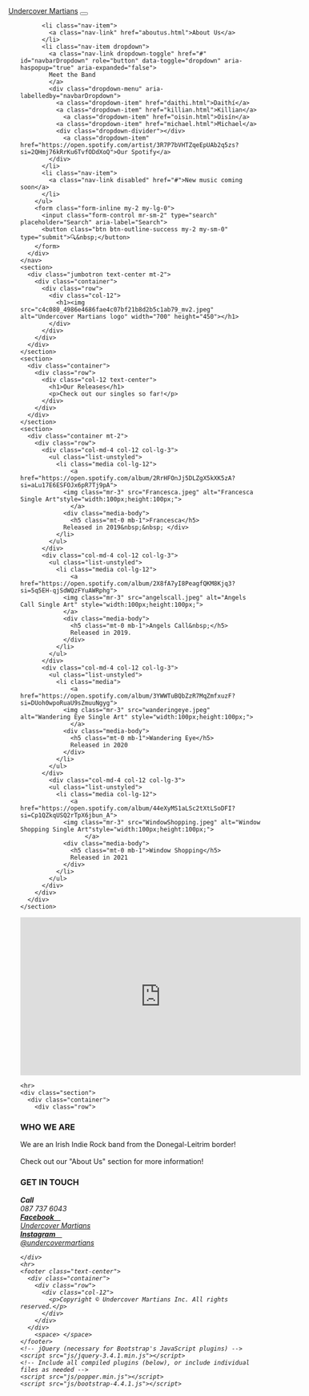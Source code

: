 <!DOCTYPE html>
<html lang="en">
  <head>
    <meta charset="UTF-8">
    <meta http-equiv="X-UA-Compatible" content="IE=edge">
    <meta name="viewport" content="width=device-width, initial-scale=1">
    <title>Undercover Martians</title>
    <!-- Bootstrap -->
    <link href="css/bootstrap-4.4.1.css" rel="stylesheet">
  </head>
  <body>
    <nav class="navbar navbar-expand-lg navbar-dark bg-dark">
      <a class="navbar-brand" href="Homepage.html">Undercover Martians</a>
      <button class="navbar-toggler" type="button" data-toggle="collapse" data-target="#navbarSupportedContent" aria-controls="navbarSupportedContent" aria-expanded="false" aria-label="Toggle navigation">
      <span class="navbar-toggler-icon"></span>
      </button>
      <div class="collapse navbar-collapse" id="navbarSupportedContent">
        <ul class="navbar-nav mr-auto">
       
          <li class="nav-item">
            <a class="nav-link" href="aboutus.html">About Us</a>
          </li>
          <li class="nav-item dropdown">
            <a class="nav-link dropdown-toggle" href="#" id="navbarDropdown" role="button" data-toggle="dropdown" aria-haspopup="true" aria-expanded="false">
            Meet the Band
            </a>
            <div class="dropdown-menu" aria-labelledby="navbarDropdown">
              <a class="dropdown-item" href="daithi.html">Daithí</a>
              <a class="dropdown-item" href="killian.html">Killian</a>
				<a class="dropdown-item" href="oisin.html">Oisín</a>
              <a class="dropdown-item" href="michael.html">Michael</a>
              <div class="dropdown-divider"></div>
                <a class="dropdown-item" href="https://open.spotify.com/artist/3R7P7bVHTZqeEpUAb2q5zs?si=2QHmj76kRrKu6TvfODdXoQ">Our Spotify</a>
            </div>
          </li>
          <li class="nav-item">
            <a class="nav-link disabled" href="#">New music coming soon</a>
          </li>
        </ul>
        <form class="form-inline my-2 my-lg-0">
          <input class="form-control mr-sm-2" type="search" placeholder="Search" aria-label="Search">
          <button class="btn btn-outline-success my-2 my-sm-0" type="submit">🔍&nbsp;</button>
        </form>
      </div>
    </nav>
    <section>
      <div class="jumbotron text-center mt-2">
        <div class="container">
          <div class="row">
            <div class="col-12">
              <h1><img src="c4c080_4986e4686fae4c07bf21b8d2b5c1ab79_mv2.jpeg" alt="Undercover Martians logo" width="700" height="450"></h1>
            </div>
          </div>
        </div>
      </div>
    </section>
    <section>
      <div class="container">
        <div class="row">
          <div class="col-12 text-center">
            <h1>Our Releases</h1>
            <p>Check out our singles so far!</p>
          </div>
        </div>
      </div>
    </section>
    <section>
      <div class="container mt-2">
        <div class="row">
          <div class="col-md-4 col-12 col-lg-3">
            <ul class="list-unstyled">
              <li class="media col-lg-12">
				  <a href="https://open.spotify.com/album/2RrHFOnJj5DLZgX5kXK5zA?si=aLu17E6ESFOJx6pR7Tj9pA">
                <img class="mr-3" src="Francesca.jpeg" alt="Francesca Single Art"style="width:100px;height:100px;">
				  </a>
                <div class="media-body">
                  <h5 class="mt-0 mb-1">Francesca</h5>
                Released in 2019&nbsp;&nbsp; </div>
              </li>
            </ul>
          </div>
          <div class="col-md-4 col-12 col-lg-3">
            <ul class="list-unstyled">
              <li class="media col-lg-12">
				  <a href="https://open.spotify.com/album/2X8fA7yI8PeagfQKM8Kjq3?si=5q5EH-qjSdWQzFYuAWRphg">
                <img class="mr-3" src="angelscall.jpeg" alt="Angels Call Single Art" style="width:100px;height:100px;">
				</a>
                <div class="media-body">
                  <h5 class="mt-0 mb-1">Angels Call&nbsp;</h5>
                  Released in 2019.
                </div>
              </li>
            </ul>
          </div>
          <div class="col-md-4 col-12 col-lg-3">
            <ul class="list-unstyled">
              <li class="media">
				  <a href="https://open.spotify.com/album/3YWWTuBQbZzR7MqZmfxuzF?si=DUoh0wpoRuaU9sZmuuNgyg">
                <img class="mr-3" src="wanderingeye.jpeg" alt="Wandering Eye Single Art" style="width:100px;height:100px;">
				  </a>
                <div class="media-body">
                  <h5 class="mt-0 mb-1">Wandering Eye</h5>
                  Released in 2020
                </div>
              </li>
            </ul>
          </div>
			<div class="col-md-4 col-12 col-lg-3">
            <ul class="list-unstyled">
              <li class="media col-lg-12">
				  <a href="https://open.spotify.com/album/44eXyMS1aLSc2tXtLSoDFI?si=Cp1QZkqUSQ2rTpX6jbun_A">
                <img class="mr-3" src="WindowShopping.jpeg" alt="Window Shopping Single Art"style="width:100px;height:100px;">
					  </a>
                <div class="media-body">
                  <h5 class="mt-0 mb-1">Window Shopping</h5>
                  Released in 2021
                </div>
              </li>
            </ul>
          </div>
        </div>
      </div>
    </section>
<div> 
	<iframe width="560" height="315" src="https://www.youtube.com/embed/Eee8YrLZQQ0" title="YouTube video player" frameborder="0" allow="accelerometer; autoplay; clipboard-write; encrypted-media; gyroscope; picture-in-picture" allowfullscreen></iframe>
</iframe>
	  </div>
    
    <hr>
    <div class="section">
      <div class="container">
        <div class="row">
  <div class="col-md-4 col-12 offset-lg-1">
            <h3 class="text-center">WHO WE ARE</h3>
    <p>We are an Irish Indie Rock band from the Donegal-Leitrim border! 
		<br>
	  </br>Check out our "About Us" section for more information!&nbsp; &nbsp; &nbsp;&nbsp;</p>
    </div>
  <div class="col-md-4 col-12 offset-lg-2">
            <h3 class="text-center">GET IN TOUCH</h3>
    <address class="text-center">
		<strong>Call&nbsp; &nbsp;&nbsp;</strong><br> 087 737 6043 </br>
	  <a href="https://www.facebook.com/theundercovermartians">
	  <strong>Facebook&nbsp; &nbsp;&nbsp;</strong><br> Undercover Martians </br>
	  </a>
	<a href="https://www.instagram.com/undercover.martians/">
       <strong>Instagram&nbsp; &nbsp;&nbsp;</strong><br>@undercovermartians<br>
		</a>

    </div>
    <hr>
    <footer class="text-center">
      <div class="container">
        <div class="row">
          <div class="col-12">
            <p>Copyright © Undercover Martians Inc. All rights reserved.</p>
          </div>
        </div>
      </div>
		<space> </space>
    </footer>
    <!-- jQuery (necessary for Bootstrap's JavaScript plugins) -->
    <script src="js/jquery-3.4.1.min.js"></script>
    <!-- Include all compiled plugins (below), or include individual files as needed -->
    <script src="js/popper.min.js"></script>
    <script src="js/bootstrap-4.4.1.js"></script>
  </body>
</html>
